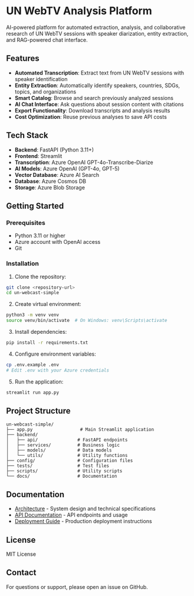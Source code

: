 # UN WebTV Analysis Platform

AI-powered platform for automated extraction, analysis, and collaborative research of UN WebTV sessions with speaker diarization, entity extraction, and RAG-powered chat interface.

## Features

- **Automated Transcription**: Extract text from UN WebTV sessions with speaker identification
- **Entity Extraction**: Automatically identify speakers, countries, SDGs, topics, and organizations
- **Smart Catalog**: Browse and search previously analyzed sessions
- **AI Chat Interface**: Ask questions about session content with citations
- **Export Functionality**: Download transcripts and analysis results
- **Cost Optimization**: Reuse previous analyses to save API costs

## Tech Stack

- **Backend**: FastAPI (Python 3.11+)
- **Frontend**: Streamlit
- **Transcription**: Azure OpenAI GPT-4o-Transcribe-Diarize
- **AI Models**: Azure OpenAI (GPT-4o, GPT-5)
- **Vector Database**: Azure AI Search
- **Database**: Azure Cosmos DB
- **Storage**: Azure Blob Storage

## Getting Started

### Prerequisites

- Python 3.11 or higher
- Azure account with OpenAI access
- Git

### Installation

1. Clone the repository:
```bash
git clone <repository-url>
cd un-webcast-simple
```

2. Create virtual environment:
```bash
python3 -m venv venv
source venv/bin/activate  # On Windows: venv\Scripts\activate
```

3. Install dependencies:
```bash
pip install -r requirements.txt
```

4. Configure environment variables:
```bash
cp .env.example .env
# Edit .env with your Azure credentials
```

5. Run the application:
```bash
streamlit run app.py
```

## Project Structure

```
un-webcast-simple/
├── app.py                  # Main Streamlit application
├── backend/
│   ├── api/               # FastAPI endpoints
│   ├── services/          # Business logic
│   ├── models/            # Data models
│   └── utils/             # Utility functions
├── config/                # Configuration files
├── tests/                 # Test files
├── scripts/               # Utility scripts
└── docs/                  # Documentation
```

## Documentation

- [Architecture](ARCHITECTURE.md) - System design and technical specifications
- [API Documentation](docs/API.md) - API endpoints and usage
- [Deployment Guide](docs/DEPLOYMENT.md) - Production deployment instructions

## License

MIT License

## Contact

For questions or support, please open an issue on GitHub.
